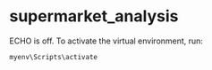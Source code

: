 # supermarket_analysis
ECHO is off.
To activate the virtual environment, run:
```
myenv\Scripts\activate
```
